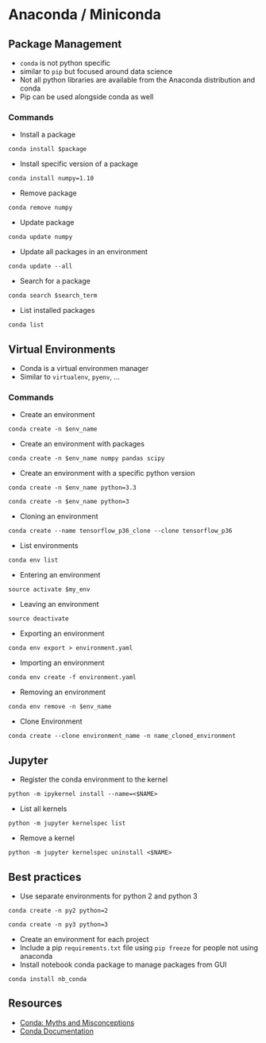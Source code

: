 # Anaconda / Miniconda

## Package Management

* `conda` is not python specific
* similar to `pip` but focused around data science
* Not all python libraries are available from the Anaconda distribution and conda
* Pip can be used alongside conda as well

### Commands

* Install a package
```
conda install $package
```
* Install specific version of a package
```
conda install numpy=1.10
```
* Remove package
```
conda remove numpy
```
* Update package
```
conda update numpy
```
* Update all packages in an environment
```
conda update --all
```
* Search for a package
```
conda search $search_term
```
* List installed packages
```
conda list
```

## Virtual Environments

* Conda is a virtual environmen manager
* Similar to `virtualenv`, `pyenv`, ...

### Commands

* Create an environment
```
conda create -n $env_name
```
* Create an environment with packages
```
conda create -n $env_name numpy pandas scipy
```
* Create an environment with a specific python version
```
conda create -n $env_name python=3.3
```
```
conda create -n $env_name python=3
```
* Cloning an environment
```
conda create --name tensorflow_p36_clone --clone tensorflow_p36
```
* List environments
```
conda env list
```
* Entering an environment
```
source activate $my_env
```
* Leaving an environment
```
source deactivate
```
* Exporting an environment
```
conda env export > environment.yaml
```
* Importing an environment
```
conda env create -f environment.yaml
```
* Removing an environment
```
conda env remove -n $env_name
```
* Clone Environment
```
conda create --clone environment_name -n name_cloned_environment
```

## Jupyter

* Register the conda environment to the kernel
```
python -m ipykernel install --name=<$NAME>
```
* List all kernels
```
python -m jupyter kernelspec list
```
* Remove a kernel
```
python -m jupyter kernelspec uninstall <$NAME>
```

## Best practices

* Use separate environments for python 2 and python 3
```
conda create -n py2 python=2
```
```
conda create -n py3 python=3
```
* Create an environment for each project
* Include a pip `requirements.txt` file using `pip freeze` for people not using anaconda
* Install notebook conda package to manage packages from GUI
```
conda install nb_conda
```

## Resources

* [Conda: Myths and Misconceptions](https://jakevdp.github.io/blog/2016/08/25/conda-myths-and-misconceptions/)
* [Conda Documentation](https://conda.io/docs/user-guide/tasks/index.html)
